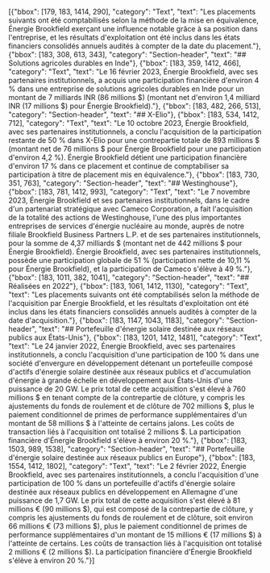 [{"bbox": [179, 183, 1414, 290], "category": "Text", "text": "Les placements suivants ont été comptabilisés selon la méthode de la mise en équivalence, Énergie Brookfield exerçant une influence notable grâce à sa position dans l'entreprise, et les résultats d'exploitation ont été inclus dans les états financiers consolidés annuels audités à compter de la date du placement."}, {"bbox": [183, 308, 613, 343], "category": "Section-header", "text": "## Solutions agricoles durables en Inde"}, {"bbox": [183, 359, 1412, 466], "category": "Text", "text": "Le 16 février 2023, Énergie Brookfield, avec ses partenaires institutionnels, a acquis une participation financière d'environ 4 % dans une entreprise de solutions agricoles durables en Inde pour un montant de 7 milliards INR (86 millions $) (montant net d'environ 1,4 milliard INR (17 millions $) pour Énergie Brookfield)."}, {"bbox": [183, 482, 266, 513], "category": "Section-header", "text": "## X-Elio"}, {"bbox": [183, 534, 1412, 712], "category": "Text", "text": "Le 10 octobre 2023, Énergie Brookfield, avec ses partenaires institutionnels, a conclu l'acquisition de la participation restante de 50 % dans X-Elio pour une contrepartie totale de 893 millions $ (montant net de 76 millions $ pour Énergie Brookfield pour une participation d'environ 4,2 %). Énergie Brookfield détient une participation financière d'environ 17 % dans ce placement et continue de comptabiliser sa participation à titre de placement mis en équivalence."}, {"bbox": [183, 730, 351, 763], "category": "Section-header", "text": "## Westinghouse"}, {"bbox": [183, 781, 1412, 993], "category": "Text", "text": "Le 7 novembre 2023, Énergie Brookfield et ses partenaires institutionnels, dans le cadre d'un partenariat stratégique avec Cameco Corporation, a fait l'acquisition de la totalité des actions de Westinghouse, l'une des plus importantes entreprises de services d'énergie nucléaire au monde, auprès de notre filiale Brookfield Business Partners L.P. et de ses partenaires institutionnels, pour la somme de 4,37 milliards $ (montant net de 442 millions $ pour Énergie Brookfield). Énergie Brookfield, avec ses partenaires institutionnels, possède une participation globale de 51 % (participation nette de 10,11 % pour Énergie Brookfield), et la participation de Cameco s'élève à 49 %."}, {"bbox": [183, 1011, 382, 1041], "category": "Section-header", "text": "## Réalisées en 2022"}, {"bbox": [183, 1061, 1412, 1130], "category": "Text", "text": "Les placements suivants ont été comptabilisés selon la méthode de l'acquisition par Énergie Brookfield, et les résultats d'exploitation ont été inclus dans les états financiers consolidés annuels audités à compter de la date d'acquisition."}, {"bbox": [183, 1147, 1043, 1183], "category": "Section-header", "text": "## Portefeuille d'énergie solaire destinée aux réseaux publics aux États-Unis"}, {"bbox": [183, 1201, 1412, 1481], "category": "Text", "text": "Le 24 janvier 2022, Énergie Brookfield, avec ses partenaires institutionnels, a conclu l'acquisition d'une participation de 100 % dans une société d'envergure en développement détenant un portefeuille composé d'actifs d'énergie solaire destinée aux réseaux publics et d'accumulation d'énergie à grande échelle en développement aux États-Unis d'une puissance de 20 GW. Le prix total de cette acquisition s'est élevé à 760 millions $ en tenant compte de la contrepartie de clôture, y compris les ajustements du fonds de roulement et de clôture de 702 millions $, plus le paiement conditionnel de primes de performance supplémentaires d'un montant de 58 millions $ à l'atteinte de certains jalons. Les coûts de transaction liés à l'acquisition ont totalisé 2 millions $. La participation financière d'Énergie Brookfield s'élève à environ 20 %."}, {"bbox": [183, 1503, 989, 1538], "category": "Section-header", "text": "## Portefeuille d'énergie solaire destinée aux réseaux publics en Europe"}, {"bbox": [183, 1554, 1412, 1802], "category": "Text", "text": "Le 2 février 2022, Énergie Brookfield, avec ses partenaires institutionnels, a conclu l'acquisition d'une participation de 100 % dans un portefeuille d'actifs d'énergie solaire destinée aux réseaux publics en développement en Allemagne d'une puissance de 1,7 GW. Le prix total de cette acquisition s'est élevé à 81 millions € (90 millions $), qui est composé de la contrepartie de clôture, y compris les ajustements du fonds de roulement et de clôture, soit environ 66 millions € (73 millions $), plus le paiement conditionnel de primes de performance supplémentaires d'un montant de 15 millions € (17 millions $) à l'atteinte de certains. Les coûts de transaction liés à l'acquisition ont totalisé 2 millions € (2 millions $). La participation financière d'Énergie Brookfield s'élève à environ 20 %."}]